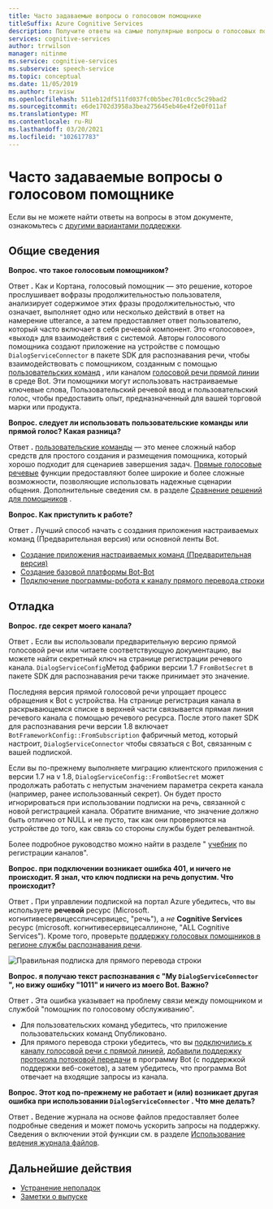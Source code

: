 ```yaml
---
title: Часто задаваемые вопросы о голосовом помощнике
titleSuffix: Azure Cognitive Services
description: Получите ответы на самые популярные вопросы о голосовых помощниках с помощью пользовательских команд или канала голосовой речи.
services: cognitive-services
author: trrwilson
manager: nitinme
ms.service: cognitive-services
ms.subservice: speech-service
ms.topic: conceptual
ms.date: 11/05/2019
ms.author: travisw
ms.openlocfilehash: 511eb12df511fd037fc0b5bec701c0cc5c29bad2
ms.sourcegitcommit: e6de1702d3958a3bea275645eb46e4f2e0f011af
ms.translationtype: MT
ms.contentlocale: ru-RU
ms.lasthandoff: 03/20/2021
ms.locfileid: "102617783"
---
```

# <a name="voice-assistants-frequently-asked-questions"></a>Часто задаваемые вопросы о голосовом помощнике

Если вы не можете найти ответы на вопросы в этом документе, ознакомьтесь с [другими вариантами поддержки](../cognitive-services-support-options.md?context=%2fazure%2fcognitive-services%2fspeech-service%2fcontext%2fcontext%253fcontext%253d%2fazure%2fcognitive-services%2fspeech-service%2fcontext%2fcontext).

## <a name="general"></a>Общие сведения

**Вопрос. что такое голосовым помощником?**

Ответ **.** Как и Кортана, голосовый помощник — это решение, которое прослушивает вофразы продолжительностью пользователя, анализирует содержимое этих фразы продолжительностью, что означает, выполняет одно или несколько действий в ответ на намерение utterance, а затем предоставляет ответ пользователю, который часто включает в себя речевой компонент. Это «голосовое», «выход» для взаимодействия с системой. Авторы голосового помощника создают приложение на устройстве с помощью `DialogServiceConnector` в пакете SDK для распознавания речи, чтобы взаимодействовать с помощником, созданным с помощью [пользовательских команд](custom-commands.md) , или каналом [голосовой речи прямой линии](direct-line-speech.md) в среде Bot. Эти помощники могут использовать настраиваемые ключевые слова, Пользовательский речевой ввод и пользовательский голос, чтобы предоставить опыт, предназначенный для вашей торговой марки или продукта.

**Вопрос. следует ли использовать пользовательские команды или прямой голос? Какая разница?**

Ответ **.** [пользовательские команды](custom-commands.md) — это менее сложный набор средств для простого создания и размещения помощника, который хорошо подходит для сценариев завершения задач. [Прямые голосовые речевые](direct-line-speech.md) функции предоставляют более широкие и более сложные возможности, позволяющие использовать надежные сценарии общения. Дополнительные сведения см. в разделе [Сравнение решений для помощников](voice-assistants.md#choosing-an-assistant-solution) .

**Вопрос. Как приступить к работе?**

Ответ **.** Лучший способ начать с создания приложения настраиваемых команд (Предварительная версия) или основной ленты Bot.

- [Создание приложения настраиваемых команд (Предварительная версия)](./quickstart-custom-commands-application.md)
- [Создание базовой платформы Bot-Bot](/azure/bot-service/bot-builder-tutorial-basic-deploy)
- [Подключение программы-робота к каналу прямого перевода строки](/azure/bot-service/bot-service-channel-connect-directlinespeech)

## <a name="debugging"></a>Отладка

**Вопрос. где секрет моего канала?**

Ответ **.** Если вы использовали предварительную версию прямой голосовой речи или читаете соответствующую документацию, вы можете найти секретный ключ на странице регистрации речевого канала. `DialogServiceConfig`Метод фабрики версии 1.7 `FromBotSecret` в пакете SDK для распознавания речи также принимает это значение.

Последняя версия прямой голосовой речи упрощает процесс обращения к Bot с устройства. На странице регистрация канала в раскрывающемся списке в верхней части связывается прямая линия речевого канала с помощью речевого ресурса. После этого пакет SDK для распознавания речи версии 1.8 включает `BotFrameworkConfig::FromSubscription` фабричный метод, который настроит, `DialogServiceConnector` чтобы связаться с Bot, связанным с вашей подпиской.

Если вы по-прежнему выполняете миграцию клиентского приложения с версии 1.7 на v 1.8, `DialogServiceConfig::FromBotSecret` может продолжать работать с непустым значением параметра секрета канала (например, ранее использованный секрет). Он будет просто игнорироваться при использовании подписки на речь, связанной с новой регистрацией канала. Обратите внимание, что значение _должно_ быть отлично от NULL и не пусто, так как они проверяются на устройстве до того, как связь со стороны службы будет релевантной.

Более подробное руководство можно найти в разделе " [учебник](tutorial-voice-enable-your-bot-speech-sdk.md#register-the-direct-line-speech-channel) по регистрации каналов".

**Вопрос. при подключении возникает ошибка 401, и ничего не происходит. Я знал, что ключ подписки на речь допустим. Что происходит?**

Ответ **.** При управлении подпиской на портал Azure убедитесь, что вы используете **речевой** ресурс (Microsoft. когнитивесервицесспичсервицес, "речь"), а _не_ **Cognitive Services** ресурс (microsoft. когнитивесервицесаллиноне, "ALL Cognitive Services"). Кроме того, проверьте [поддержку голосовых помощников в регионе службы распознавания речи](regions.md#voice-assistants).

![Правильная подписка для прямого перевода строки](media/voice-assistants/faq-supported-subscription.png "Пример совместимой подписки на речь")

**Вопрос. я получаю текст распознавания с "My `DialogServiceConnector` ", но вижу ошибку "1011" и ничего из моего Bot. Важно?**

Ответ **.** Эта ошибка указывает на проблему связи между помощником и службой "помощник по голосовому обслуживанию".

- Для пользовательских команд убедитесь, что приложение пользовательских команд Опубликовано.
- Для прямого перевода строки убедитесь, что вы [подключились к каналу голосовой речи с прямой линией](/azure/bot-service/bot-service-channel-connect-directlinespeech), [добавили поддержку протокола потоковой передачи](/azure/bot-service/directline-speech-bot) в программу Bot (с поддержкой поддержки веб-сокетов), а затем убедитесь, что программа Bot отвечает на входящие запросы из канала.

**Вопрос. Этот код по-прежнему не работает и (или) возникает другая ошибка при использовании `DialogServiceConnector` . Что мне делать?**

Ответ **.** Ведение журнала на основе файлов предоставляет более подробные сведения и может помочь ускорить запросы на поддержку. Сведения о включении этой функции см. в разделе [Использование ведения журнала файлов](how-to-use-logging.md).

## <a name="next-steps"></a>Дальнейшие действия

- [Устранение неполадок](troubleshooting.md)
- [Заметки о выпуске](releasenotes.md)